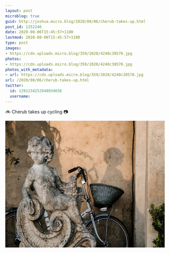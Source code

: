 ```yaml
---
layout: post
microblog: true
guid: http://joshua.micro.blog/2020/08/06/cherub-takes-up.html
post_id: 1152246
date: 2020-08-06T15:45:57+1100
lastmod: 2020-08-06T15:45:57+1100
type: post
images:
- https://cdn.uploads.micro.blog/359/2020/4240c30570.jpg
photos:
- https://cdn.uploads.micro.blog/359/2020/4240c30570.jpg
photos_with_metadata:
- url: https://cdn.uploads.micro.blog/359/2020/4240c30570.jpg
url: /2020/08/06/cherub-takes-up.html
twitter:
  id: 1291234252948934656
  username: 
---
```

🚲 Cherub takes up cycling 📷 

<img src="uploads/2020/4240c30570.jpg" width="600" height="400" alt="" />
